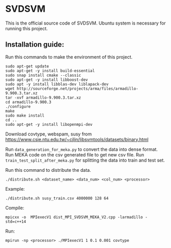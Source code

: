 # SVDSVM

This is the official source code of SVDSVM. Ubuntu system is necessary for running this project.

## Installation guide: 

Run this commands to make the environment of this project.

    sudo apt-get update
    sudo apt-get -y install build-essential
    sudo snap install cmake --classic
    sudo apt-get -y install libboost-dev
    sudo apt -y install libblas-dev liblapack-dev
    wget http://sourceforge.net/projects/arma/files/armadillo-9.900.3.tar.xz
    tar -xvf armadillo-9.900.3.tar.xz
    cd armadillo-9.900.3
    ./configure
    make
    sudo make install
    cd ..
    sudo apt-get -y install libopenmpi-dev

Download covtype, webspam, susy from https://www.csie.ntu.edu.tw/~cjlin/libsvmtools/datasets/binary.html

Run `data_generation_for_meka.py` to convert the data into dense format. Run MEKA code on the csv generated file to get 
new csv file. Run `train_test_split_after_meka.py` for splitting the data into train and test set. 

Run this command to distribute the data.

    ./distribute.sh <dataset_name> <data_num> <col_num> <processor>
Example:

    ./distribute.sh susy_train.csv 4000000 128 64

Compile:

    mpicxx -o  MPIexecV1 dist_MPI_SVDSVM_MEKA_V2.cpp -larmadillo -std=c++14

Run:

    mpirun -np <processor> ./MPIexecV1 1 0.1 0.001 covtype
